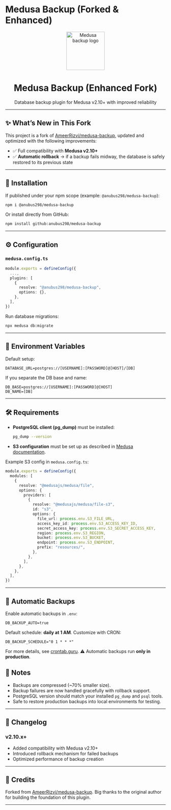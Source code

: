 # Medusa Backup (Forked & Enhanced)

<p align="center">
  <img alt="Medusa backup logo" src="https://raw.githubusercontent.com/anubus298/medusa-backup/main/metadata/icon_medusa_backup.svg" width="120">
</p>

<h1 align="center">Medusa Backup (Enhanced Fork)</h1>

<p align="center">
  Database backup plugin for Medusa v2.10+ with improved reliability
</p>

---

## ✨ What’s New in This Fork

This project is a fork of [AmeerRizvi/medusa-backup](https://github.com/AmeerRizvi/medusa-backup), updated and optimized with the following improvements:

- ✅ Full compatibility with **Medusa v2.10+**
- ✅ **Automatic rollback** → if a backup fails midway, the database is safely restored to its previous state

---

## 🚀 Installation

If published under your npm scope (example: `@anubus298/medusa-backup`):

```bash
npm i @anubus298/medusa-backup
```

Or install directly from GitHub:

```bash
npm install github:anubus298/medusa-backup
```

---

## ⚙️ Configuration

### `medusa.config.ts`

```ts
module.exports = defineConfig({
  ...,
  plugins: [
    {
      resolve: "@anubus298/medusa-backup",
      options: {},
    },
  ],
})
```

Run database migrations:

```bash
npx medusa db:migrate
```

---

## 🔑 Environment Variables

Default setup:

```dotenv
DATABASE_URL=postgres://[USERNAME]:[PASSWORD]@[HOST]/[DB]
```

If you separate the DB base and name:

```dotenv
DB_BASE=postgres://[USERNAME]:[PASSWORD]@[HOST]
DB_NAME=[DB]
```

---

## 🛠 Requirements

- **PostgreSQL client (pg_dump)** must be installed:

  ```bash
  pg_dump --version
  ```

- **S3 configuration** must be set up as described in [Medusa documentation](https://docs.medusajs.com/resources/architectural-modules/file/s3#content).

Example S3 config in `medusa.config.ts`:

```ts
module.exports = defineConfig({
  modules: [
    {
      resolve: "@medusajs/medusa/file",
      options: {
        providers: [
          {
            resolve: "@medusajs/medusa/file-s3",
            id: "s3",
            options: {
              file_url: process.env.S3_FILE_URL,
              access_key_id: process.env.S3_ACCESS_KEY_ID,
              secret_access_key: process.env.S3_SECRET_ACCESS_KEY,
              region: process.env.S3_REGION,
              bucket: process.env.S3_BUCKET,
              endpoint: process.env.S3_ENDPOINT,
              prefix: "resources/",
            },
          },
        ],
      },
    },
  ],
})
```

---

## 🔄 Automatic Backups

Enable automatic backups in `.env`:

```dotenv
DB_BACKUP_AUTO=true
```

Default schedule: **daily at 1 AM**.
Customize with CRON:

```dotenv
DB_BACKUP_SCHEDULE="0 1 * * *"
```

For more details, see [crontab.guru](https://crontab.guru/).
⚠️ Automatic backups run **only in production**.

## 📝 Notes

- Backups are compressed (\~70% smaller size).
- Backup failures are now handled gracefully with rollback support.
- PostgreSQL version should match your installed `pg_dump` and `psql` tools.
- Safe to restore production backups into local environments for testing.

---

## 📜 Changelog

### v2.10.x+

- Added compatibility with Medusa v2.10+
- Introduced rollback mechanism for failed backups
- Optimized performance of backup creation

---

## 🙏 Credits

Forked from [AmeerRizvi/medusa-backup](https://github.com/AmeerRizvi/medusa-backup).
Big thanks to the original author for building the foundation of this plugin.

---
